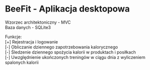 # BeeFit - Aplikacja desktopowa
Wzorzec architektoniczny - MVC  
Baza danych - SQLite3  
  
Funkcje:  
[+] Rejestracja i logowanie  
[-] Obliczanie dziennego zapotrzebowania kalorycznego  
[-] Śledzenie dziennego spożycia kalorii w produktach i posiłkach  
[-] Uwzględnienie ukończonych treningów w ciągu dnia z wyliczeniem spalonych kalorii  
